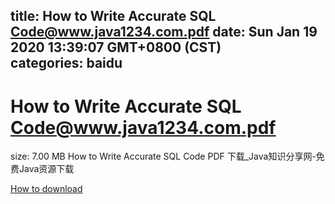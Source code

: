 
title: How to Write Accurate SQL Code@www.java1234.com.pdf
date: Sun Jan 19 2020 13:39:07 GMT+0800 (CST)    
categories: baidu
---

# How to Write Accurate SQL Code@www.java1234.com.pdf
size: 7.00 MB
 How to Write Accurate SQL Code PDF 下载_Java知识分享网-免费Java资源下载
 

[How to download](https://bpcam.bemobtrk.com/go/2ceec3aa-1ca2-46d6-b9ff-aaa5c184517c?jno=1165)